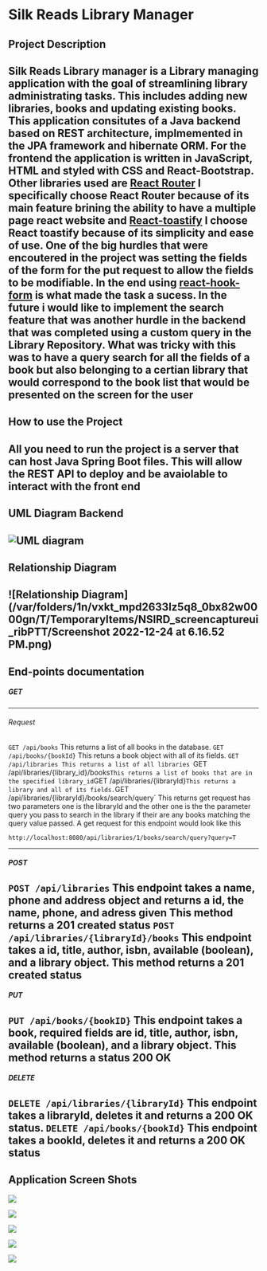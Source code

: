 # Silk Reads Library Manager

## Project Description


Silk Reads Library manager is a Library managing application with the goal of streamlining library administrating tasks. This includes adding new libraries, books and updating existing books. This application consitutes of a Java backend based on REST architecture, implmemented in the JPA framework and hibernate ORM. For the frontend the application is written in JavaScript, HTML and styled with CSS and React-Bootstrap. Other libraries used are [React Router](https://reactrouter.com/en/main) I specifically choose React Router because of its main feature brining the ability to have a multiple page react website and [React-toastify](https://fkhadra.github.io/react-toastify/introduction) I choose React toastify because of its simplicity and ease of use. One of the big hurdles that were encoutered in the project was setting the fields of the form for the put request to allow the fields to be modifiable. In the end using [react-hook-form](https://github.com/react-hook-form/react-hook-form) is what made the task a sucess. In the future i would like to implement the search feature that was another hurdle in the backend that was completed using a custom query in the Library Repository. What was tricky with this was to have a query search for all the fields of a book but also belonging to a certian library that would correspond to the book list that would be presented on the screen for the user
---

## How to use the Project

All you need to run the project is a server that can host Java Spring Boot files. This will allow the REST API to deploy and be avaiolable to interact with the front end
---

## UML Diagram Backend

![UML diagram](https://github.com/nic5694/LibraryManager/blob/master/Backend/src/main/java/librarymanager/librarymanager/librarymanager.png)
---

## Relationship Diagram

![Relationship Diagram](/var/folders/1n/vxkt_mpd2633lz5q8_0bx82w0000gn/T/TemporaryItems/NSIRD_screencaptureui_ribPTT/Screenshot 2022-12-24 at 6.16.52 PM.png)
---

## End-points documentation

##### GET

---

###### Request

`GET /api/books`
This returns a list of all books in the database.
`GET /api/books/{bookId}`
This retuns a book object with all of its fields.
`GET /api/libraries
This returns a list of all libraries
`GET /api/libraries/{library_id}/books`
This returns a list of books that are in the specified library_id
`GET /api/libraries/{libraryId}`
This returns a library and all of its fields.
`GET /api/libraries/{libraryId}/books/search/query`
This returns get request has two parameters one is the libraryId and the other one is the the parameter query you pass to search in the library if their are any books matching the query value passed.
A get request for this endpoint would look like this

```
http://localhost:8080/api/libraries/1/books/search/query?query=T
```

---

##### POST

`POST /api/libraries`
This endpoint takes a name, phone and address object and returns a id, the name, phone, and adress given
This method returns a 201 created status
`POST /api/libraries/{libraryId}/books`
This endpoint takes a id, title, author, isbn, available (boolean), and a library object. This method returns a 201 created status
---

##### PUT

`PUT /api/books/{bookID}`
This endpoint takes a book, required fields are id, title, author, isbn, available (boolean), and a library object. This method returns a status 200 OK
---

##### DELETE

`DELETE /api/libraries/{libraryId}`
This endpoint takes a libraryId, deletes it and returns a 200 OK status.
`DELETE /api/books/{bookId}`
This endpoint takes a bookId, deletes it and returns a 200 OK status
---

## Application Screen Shots
![](../application%20screen%20shots/Screenshot%202022-12-24%20at%206.46.18%20PM.png)

![](../application%20screen%20shots/Screenshot%202022-12-24%20at%206.46.32%20PM.png)

![](../application%20screen%20shots/Screenshot%202022-12-24%20at%206.46.39%20PM.png)

![](../application%20screen%20shots/Screenshot%202022-12-24%20at%206.46.47%20PM.png)

![](../application%20screen%20shots/Screenshot%202022-12-24%20at%206.47.08%20PM.png)